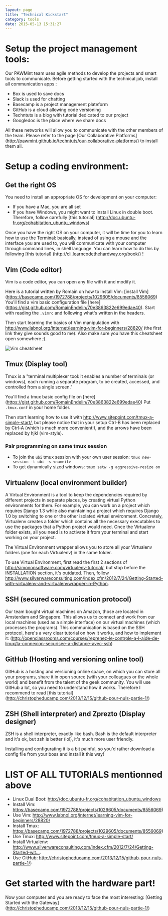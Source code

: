 ```yaml
---
layout: page
title: "Technical Kickstart"
category: tools
date: 2015-05-13 15:31:27
---
```


# Setup the project management tools:

Our PAWMint team uses agile methods to develop the projects and smart tools to communicate. Before getting started with the technical job, install all communication apps :

* Box is used to save docs
* Slack is used for chatting
* Basecamp is a project management plateform
* GitHub is a cloud allowing code versioning
* Techntuts is a blog with tutorial dedicated to our project
* Googledoc is the place where we share docs
                         
All these networks will allow you to communicate with the other members of the team. Please refer to the page [Our Collaborative Platforms] (http://pawmint.github.io/techntuts/our-collaborative-platforms/) to install them all. 


# Setup a coding environment:


## Get the right OS

You need to install an appropriate OS for development on your computer:

* If you have a Mac, you are all set
* If you have Windows, you might want to install Linux in double boot. Therefore, follow carefully [this tutorial] (http://doc.ubuntu-fr.org/cohabitation_ubuntu_windows)

Once you have the right OS on your computer, it will be time for you to learn how to use the Terminal: basically, instead of using a mouse and the interface you are used to, you will communicate with your computer through command lines, in shell language. You can learn how to do this by following  [this tutorial] (http://cli.learncodethehardway.org/book/) !


## Vim (Code editor)

Vim is a code editor, you can open any file with it and modify it.

Here is a tutorial written by Romain on how to install Vim: [install Vim] (https://basecamp.com/1972788/projects/1029605/documents/8556069)
You'll find a vim basic configuration file [here] (https://gist.github.com/RomainEndelin/70e3863822e699edae40). Start with reading the `.vimrc` and following what's written in the headers. 

Then start learning the basics of Vim manipulation with http://www.labnol.org/internet/learning-vim-for-beginners/28820/ (the first link they give sounds good to me). Also make sure you have this cheatsheet open somewhere ;).

![Vim cheatsheet](https://cdn.shopify.com/s/files/1/0165/4168/files/preview.png)


## Tmux (Display tool)

Tmux is a "terminal multiplexer tool: it enables a number of terminals (or windows), each running a separate program, to be created, accessed, and controlled from a single screen." 

You'll find a tmux basic config file on [here] (https://gist.github.com/RomainEndelin/70e3863822e699edae40)
Put `.tmux.conf` in your home folder.

Then start learning how to use it with http://www.sitepoint.com/tmux-a-simple-start/, but please notice that in your setup Ctrl-B has been replaced by Ctrl-A (which is much more convenient!), and the arrows have been replaced by hjkl (vim-style).


### Pair programming on same tmux session

- To join the `ubi` tmux session with your own user session: `tmux new-session -t ubi -s <nameit>`
- To get dynamically sized windows: `tmux setw -g aggressive-resize on`


## Virtualenv (local environment builder)

A Virtual Environment is a tool to keep the dependencies required by different projects in separate places, by creating virtual Python environments for them. For example, you can work on a project which requires Django 1.3 while also maintaining a project which requires Django 1.0 by switching to one or the other isolated virtual environment.
Concretely, Virtualenv creates a folder which contains all the necessary executables to use the packages that a Python project would need. Once the Virtualenv folder exists, all you need is to activate it from your terminal and start working on your project. 

The Virtual Environment wrapper allows you to store all your Virtualenv folders (one for each Virtualenv) in the same folder.

To use Virtual Environment, first read the first 2 sections of http://simononsoftware.com/virtualenv-tutorial/, but stop before the INSTALLATION section, it's outdated. Then, follow http://www.silverwareconsulting.com/index.cfm/2012/7/24/Getting-Started-with-virtualenv-and-virtualenvwrapper-in-Python.


## SSH (secured communication protocol)

Our team bought virtual machines on Amazon, those are located in Amsterdam and Singapore. This allows us to connect and work from our local machines (used as a simple interface) on our virtual machines (which processes the programs). This communication is based on the SSH protocol, here's a very clear tutorial on how it works, and how to implement it: (http://openclassrooms.com/courses/reprenez-le-controle-a-l-aide-de-linux/la-connexion-securisee-a-distance-avec-ssh)


## GitHub (Hosting and versioning online tool)

GitHub is a hosting and versioning online space, on which you can store all your programs, share it in open source (with your colleagues or the whole world) and benefit from the talent of the geek community. You will use GitHub a lot, so you need to understand how it works. Therefore I recommend to read [this tutorial] (http://christopheducamp.com/2013/12/15/github-pour-nuls-partie-1/)


## ZSH (Shell interpreter) and Zprezto (Display designer)

ZSH is a shell interpreter, exactly like bash. Bash is the default interpreter and it's ok, but zsh is better (lol), it's much more user friendly.

Installing and configurating it is a bit painful, so you'd rather download a config file from your boss and install it this way!


# LIST OF ALL TUTORIALS mentionned above

* Linux Dual Boot: http://doc.ubuntu-fr.org/cohabitation_ubuntu_windows
* Install Vim: https://basecamp.com/1972788/projects/1029605/documents/8556069)
* Use Vim: http://www.labnol.org/internet/learning-vim-for-beginners/28820/ 
* Install Tmux: https://basecamp.com/1972788/projects/1029605/documents/8556069)
* Use Tmux: http://www.sitepoint.com/tmux-a-simple-start/
* Install Virtualenv: http://www.silverwareconsulting.com/index.cfm/2012/7/24/Getting-Started-wit….
* Use GitHub: http://christopheducamp.com/2013/12/15/github-pour-nuls-partie-1/)


# Get started with the hardware part!

Now your computer and you are ready to face the most interesting: [Getting Started with the Gateway] (http://christopheducamp.com/2013/12/15/github-pour-nuls-partie-1/)
